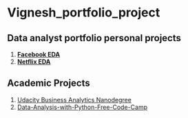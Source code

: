 # Vignesh_portfolio_project
## Data analyst portfolio personal projects

1. [**Facebook EDA** ](https://github.com/Vignesh-Hariharan/Python_projects/blob/main/EDA/facebook_eda.ipynb)
2. [**Netflix EDA**](https://github.com/Vignesh-Hariharan/Python_projects/blob/main/EDA/netflix.ipynb)


## Academic Projects

1. [Udacity Business Analytics Nanodegree](https://github.com/Vignesh-Hariharan/Udacity_BusinessAnalyst_nanodegree) 
2. [Data-Analysis-with-Python-Free-Code-Camp](https://github.com/Vignesh-Hariharan/Data-Analysis-with-Python-Free-Code-Camp)
